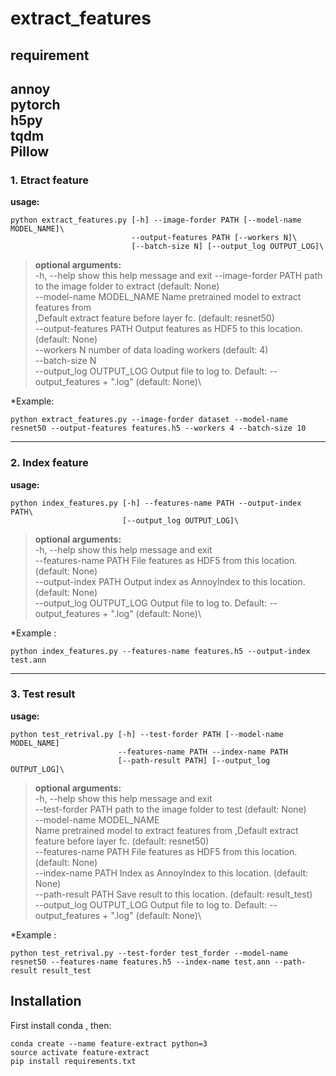 # extract_features

## requirement
annoy\
pytorch\
h5py\
tqdm\
Pillow
---
### 1. Etract feature 

**usage:** 
``` 
python extract_features.py [-h] --image-forder PATH [--model-name MODEL_NAME]\
                           --output-features PATH [--workers N]\
                           [--batch-size N] [--output_log OUTPUT_LOG]\
``` 
>**optional arguments:**\
  -h, --help            show this help message and exit
  --image-forder PATH   path to the image folder to extract (default: None)\
  --model-name MODEL_NAME
                        Name pretrained model to extract features from\
                        ,Default extract feature before layer fc. (default:
                        resnet50)\
  --output-features PATH
                        Output features as HDF5 to this location. (default:
                        None)\
  --workers N           number of data loading workers (default: 4)\
  --batch-size N\
  --output_log OUTPUT_LOG
                        Output file to log to. Default: --output_features +
                        ".log" (default: None)\
                     
                    
*Example:
``` 
python extract_features.py --image-forder dataset --model-name resnet50 --output-features features.h5 --workers 4 --batch-size 10
```
---
### 2. Index feature 
**usage:** 
``` 
python index_features.py [-h] --features-name PATH --output-index PATH\
                         [--output_log OUTPUT_LOG]\
``` 
>**optional arguments:**\
  -h, --help            show this help message and exit\
  --features-name PATH  File features as HDF5 from this location. (default:
                        None)\
  --output-index PATH   Output index as AnnoyIndex to this location. (default:
                        None)\
  --output_log OUTPUT_LOG
                        Output file to log to. Default: --output_features +
                        ".log" (default: None)\
                   
*Example :
``` 
python index_features.py --features-name features.h5 --output-index test.ann
```
---
### 3. Test result

**usage:** 
``` 
python test_retrival.py [-h] --test-forder PATH [--model-name MODEL_NAME]
                        --features-name PATH --index-name PATH
                        [--path-result PATH] [--output_log OUTPUT_LOG]\
``` 
>**optional arguments:**\
  -h, --help            show this help message and exit\
  --test-forder PATH    path to the image folder to test (default: None)\
  --model-name MODEL_NAME\
                        Name pretrained model to extract features from
                        ,Default extract feature before layer fc. (default:
                        resnet50)\
  --features-name PATH  File features as HDF5 from this location. (default:
                        None)\
  --index-name PATH     Index as AnnoyIndex to this location. (default: None)\
  --path-result PATH    Save result to this location. (default: result_test)\
  --output_log OUTPUT_LOG
                        Output file to log to. Default: --output_features +
                        ".log" (default: None)\

*Example :
``` 
python test_retrival.py --test-forder test_forder --model-name resnet50 --features-name features.h5 --index-name test.ann --path-result result_test
```

## Installation
First install conda , then:

```
conda create --name feature-extract python=3
source activate feature-extract
pip install requirements.txt
```


